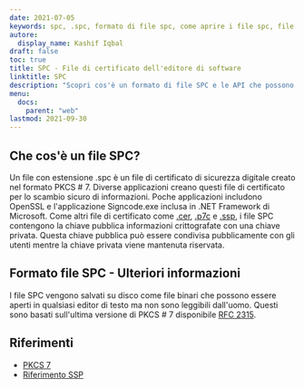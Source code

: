 ```yaml
---
date: 2021-07-05
keywords: spc, .spc, formato di file spc, come aprire i file spc, file di certificato dell'editore del software
autore:
  display_name: Kashif Iqbal
draft: false
toc: true
title: SPC - File di certificato dell'editore di software
linktitle: SPC
description: "Scopri cos'è un formato di file SPC e le API che possono creare e aprire file SPC."
menu:
  docs:
    parent: "web"
lastmod: 2021-09-30
---
```


## Che cos'è un file SPC?

Un file con estensione .spc è un file di certificato di sicurezza digitale creato nel formato PKCS # 7. Diverse applicazioni creano questi file di certificato per lo scambio sicuro di informazioni. Poche applicazioni includono OpenSSL e l'applicazione Signcode.exe inclusa in .NET Framework di Microsoft. Come altri file di certificato come [.cer](/it/web/cer/), [.p7c](/it/web/p7c/) e [.ssp](/it/web/ssp/), i file SPC contengono la chiave pubblica informazioni crittografate con una chiave privata. Questa chiave pubblica può essere condivisa pubblicamente con gli utenti mentre la chiave privata viene mantenuta riservata.

## Formato file SPC - Ulteriori informazioni

I file SPC vengono salvati su disco come file binari che possono essere aperti in qualsiasi editor di testo ma non sono leggibili dall'uomo. Questi sono basati sull'ultima versione di PKCS # 7 disponibile [RFC 2315](https://datatracker.ietf.org/doc/html/rfc2315).

## Riferimenti

* [PKCS 7](https://en.wikipedia.org/wiki/PKCS_7)
* [Riferimento SSP](https://scalate.github.io/scalate/documentation/ssp-reference.html)

